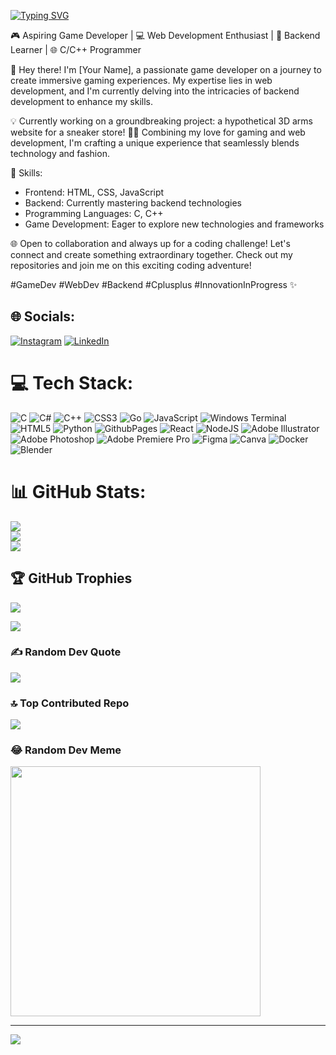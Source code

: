 <a href="https://git.io/typing-svg"><img src="https://readme-typing-svg.demolab.com?font=fira+code&size=30&pause=1000&color=F78100&random=false&width=435&lines=Hi+there!+%3AD;I+am+Om+Rajpal" alt="Typing SVG" /></a>

🎮 Aspiring Game Developer | 💻 Web Development Enthusiast | 🚀 Backend Learner | 🌐 C/C++ Programmer

👋 Hey there! I'm [Your Name], a passionate game developer on a journey to create immersive gaming experiences. My expertise lies in web development, and I'm currently delving into the intricacies of backend development to enhance my skills.

💡 Currently working on a groundbreaking project: a hypothetical 3D arms website for a sneaker store! 🏀👟 Combining my love for gaming and web development, I'm crafting a unique experience that seamlessly blends technology and fashion.

🚀 Skills:
- Frontend: HTML, CSS, JavaScript
- Backend: Currently mastering backend technologies
- Programming Languages: C, C++
- Game Development: Eager to explore new technologies and frameworks

🌐 Open to collaboration and always up for a coding challenge! Let's connect and create something extraordinary together. Check out my repositories and join me on this exciting coding adventure!

#GameDev #WebDev #Backend #Cplusplus #InnovationInProgress ✨

## 🌐 Socials:
[![Instagram](https://img.shields.io/badge/Instagram-%23E4405F.svg?logo=Instagram&logoColor=white)](https://instagram.com/_omrajpal_) [![LinkedIn](https://img.shields.io/badge/LinkedIn-%230077B5.svg?logo=linkedin&logoColor=white)](https://linkedin.com/in/rajpalom) 

# 💻 Tech Stack:
![C](https://img.shields.io/badge/c-%2300599C.svg?style=flat&logo=c&logoColor=white) ![C#](https://img.shields.io/badge/c%23-%23239120.svg?style=flat&logo=csharp&logoColor=white) ![C++](https://img.shields.io/badge/c++-%2300599C.svg?style=flat&logo=c%2B%2B&logoColor=white) ![CSS3](https://img.shields.io/badge/css3-%231572B6.svg?style=flat&logo=css3&logoColor=white) ![Go](https://img.shields.io/badge/go-%2300ADD8.svg?style=flat&logo=go&logoColor=white) ![JavaScript](https://img.shields.io/badge/javascript-%23323330.svg?style=flat&logo=javascript&logoColor=%23F7DF1E) ![Windows Terminal](https://img.shields.io/badge/Windows%20Terminal-%234D4D4D.svg?style=flat&logo=windows-terminal&logoColor=white) ![HTML5](https://img.shields.io/badge/html5-%23E34F26.svg?style=flat&logo=html5&logoColor=white) ![Python](https://img.shields.io/badge/python-3670A0?style=flat&logo=python&logoColor=ffdd54) ![GithubPages](https://img.shields.io/badge/github%20pages-121013?style=flat&logo=github&logoColor=white) ![React](https://img.shields.io/badge/react-%2320232a.svg?style=flat&logo=react&logoColor=%2361DAFB) ![NodeJS](https://img.shields.io/badge/node.js-6DA55F?style=flat&logo=node.js&logoColor=white) ![Adobe Illustrator](https://img.shields.io/badge/adobe%20illustrator-%23FF9A00.svg?style=flat&logo=adobe%20illustrator&logoColor=white) ![Adobe Photoshop](https://img.shields.io/badge/adobe%20photoshop-%2331A8FF.svg?style=flat&logo=adobe%20photoshop&logoColor=white) ![Adobe Premiere Pro](https://img.shields.io/badge/Adobe%20Premiere%20Pro-9999FF.svg?style=flat&logo=Adobe%20Premiere%20Pro&logoColor=white) ![Figma](https://img.shields.io/badge/figma-%23F24E1E.svg?style=flat&logo=figma&logoColor=white) ![Canva](https://img.shields.io/badge/Canva-%2300C4CC.svg?style=flat&logo=Canva&logoColor=white) ![Docker](https://img.shields.io/badge/docker-%230db7ed.svg?style=flat&logo=docker&logoColor=white) ![Blender](https://img.shields.io/badge/blender-%23F5792A.svg?style=flat&logo=blender&logoColor=white)
# 📊 GitHub Stats:
![](https://github-readme-stats.vercel.app/api?username=om13rajpal&theme=dark&hide_border=true&include_all_commits=true&count_private=true)<br/>
![](https://github-readme-streak-stats.herokuapp.com/?user=om13rajpal&theme=dark&hide_border=true)<br/>
![](https://github-readme-stats.vercel.app/api/top-langs/?username=om13rajpal&theme=dark&hide_border=true&include_all_commits=true&count_private=true&layout=compact)

## 🏆 GitHub Trophies
![](https://github-profile-trophy.vercel.app/?username=om13rajpal&theme=discord&no-frame=true&no-bg=false&margin-w=4)

<div align="left"><img src="https://spotify-github-profile.vercel.app/api/view?uid=lyzm84nltb42nl85z4g9klr8j&cover_image=true&theme=default&show_offline=false&background_color=121212&interchange=true&bar_color_cover=true" /></div>  

### ✍️ Random Dev Quote
![](https://quotes-github-readme.vercel.app/api?type=horizontal&theme=light)

### 🔝 Top Contributed Repo
![](https://github-contributor-stats.vercel.app/api?username=om13rajpal&limit=5&theme=dark&combine_all_yearly_contributions=true)

### 😂 Random Dev Meme
<img src='https://randommeme-five.vercel.app/' style="height: 400px;"/>

---
[![](https://visitcount.itsvg.in/api?id=om13rajpal&icon=2&color=12)](https://visitcount.itsvg.in)

<!-- Proudly created with GPRM ( https://gprm.itsvg.in ) -->
